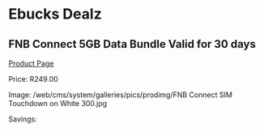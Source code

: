 
# Ebucks Dealz
## FNB Connect 5GB Data Bundle Valid for 30 days
[Product Page](https://www.ebucks.com/web/shop/productSelected.do?prodId=1157245357&catId=300)

Price: R249.00

Image: /web/cms/system/galleries/pics/prodimg/FNB Connect SIM Touchdown on White 300.jpg

Savings: 


	